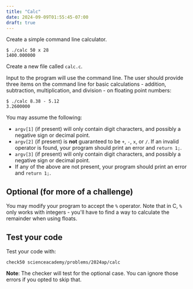 ```yaml
---
title: "Calc"
date: 2024-09-09T01:55:45-07:00
draft: true
---
```

Create a simple command line calculator.

```
$ ./calc 50 x 28
1400.000000
```
<!--more-->
Create a new file called `calc.c`.

Input to the program will use the command line. The user should provide three items on the command line for basic calculations - addition, subtraction, multiplication, and division - on floating point numbers:

```
$ ./calc 8.38 - 5.12
3.2600000
```

You may assume the following:

* `argv[1]` (if present) will only contain digit characters, and possibly a negative sign or decimal point.
* `argv[2]` (if present) is **not** guaranteed to be `+`, `-`, `x`, or `/`. If an invalid operator is found, your program should print an error and `return 1;`.
* `argv[3]` (if present) will only contain digit characters, and possibly a negative sign or decimal point.
* If any of the above are not present, your program should print an error and `return 1;`.

## Optional (for more of a challenge)

You may modify your program to accept the `%` operator. Note that in C, `%` only works with integers - you'll have to find a way to calculate the remainder when using floats.

## Test your code

Test your code with:
```
check50 scienceacademy/problems/2024ap/calc
```

**Note**: The checker will test for the optional case. You can ignore those errors if you opted to skip that.